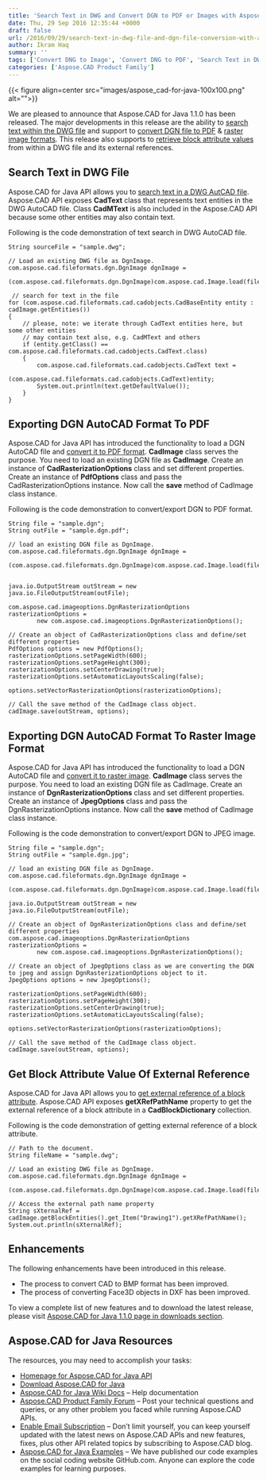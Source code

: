 ```yaml
---
title: 'Search Text in DWG and Convert DGN to PDF or Images with Aspose.CAD for Java 1.1.0'
date: Thu, 29 Sep 2016 12:35:44 +0000
draft: false
url: /2016/09/29/search-text-in-dwg-file-and-dgn-file-conversion-with-aspose.cad-for-java-1.1.0/
author: Ikram Haq
summary: ''
tags: ['Convert DNG to Image', 'Convert DNG to PDF', 'Search Text in DWG in Java']
categories: ['Aspose.CAD Product Family']
---
```




{{< figure align=center src="images/aspose_cad-for-java-100x100.png" alt="">}}


We are pleased to announce that Aspose.CAD for Java 1.1.0 has been released. The major developments in this release are the ability to [search text within the DWG file][1] and support to [convert DGN file to PDF][2] & [raster image formats][3]. This release also supports to [retrieve block attribute values][4] from within a DWG file and its external references.

## Search Text in DWG File

Aspose.CAD for Java API allows you to [search text in a DWG AutCAD file][5]. Aspose.CAD API exposes **CadText** class that represents text entities in the DWG AutoCAD file. Class **CadMText** is also included in the Aspose.CAD API because some other entities may also contain text.

Following is the code demonstration of text search in DWG AutoCAD file.

```
String sourceFile = "sample.dwg";

// Load an existing DWG file as DgnImage.
com.aspose.cad.fileformats.dgn.DgnImage dgnImage =
                (com.aspose.cad.fileformats.dgn.DgnImage)com.aspose.cad.Image.load(file);

 // search for text in the file
for (com.aspose.cad.fileformats.cad.cadobjects.CadBaseEntity entity : cadImage.getEntities()) 
{
    // please, note: we iterate through CadText entities here, but some other entities
    // may contain text also, e.g. CadMText and others
    if (entity.getClass() == com.aspose.cad.fileformats.cad.cadobjects.CadText.class) 
    {
        com.aspose.cad.fileformats.cad.cadobjects.CadText text = 
                (com.aspose.cad.fileformats.cad.cadobjects.CadText)entity;
        System.out.println(text.getDefaultValue());
    }
}
```

## Exporting DGN AutoCAD Format To PDF

Aspose.CAD for Java API has introduced the functionality to load a DGN AutoCAD file and [convert it to PDF format][6]. **CadImage** class serves the purpose. You need to load an existing DGN file as **CadImage**. Create an instance of **CadRasterizationOptions** class and set different properties. Create an instance of **PdfOptions** class and pass the CadRasterizationOptions instance. Now call the **save** method of CadImage class instance.

Following is the code demonstration to convert/export DGN to PDF format.

```
String file = "sample.dgn";
String outFile = "sample.dgn.pdf";

// load an existing DGN file as DgnImage.
com.aspose.cad.fileformats.dgn.DgnImage dgnImage =
                (com.aspose.cad.fileformats.dgn.DgnImage)com.aspose.cad.Image.load(file);


java.io.OutputStream outStream = new java.io.FileOutputStream(outFile);

com.aspose.cad.imageoptions.DgnRasterizationOptions rasterizationOptions = 
        new com.aspose.cad.imageoptions.DgnRasterizationOptions();

// Create an object of CadRasterizationOptions class and define/set different properties
PdfOptions options = new PdfOptions();
rasterizationOptions.setPageWidth(600);
rasterizationOptions.setPageHeight(300);
rasterizationOptions.setCenterDrawing(true);
rasterizationOptions.setAutomaticLayoutsScaling(false);

options.setVectorRasterizationOptions(rasterizationOptions);

// Call the save method of the CadImage class object.
cadImage.save(outStream, options);
```

## Exporting DGN AutoCAD Format To Raster Image Format

Aspose.CAD for Java API has introduced the functionality to load a DGN AutoCAD file and [convert it to raster image][7]. **CadImage** class serves the purpose. You need to load an existing DGN file as CadImage. Create an instance of **DgnRasterizationOptions** class and set different properties. Create an instance of **JpegOptions** class and pass the DgnRasterizationOptions instance. Now call the **save** method of CadImage class instance.

Following is the code demonstration to convert/export DGN to JPEG image.

```
String file = "sample.dgn";
String outFile = "sample.dgn.jpg";

// load an existing DGN file as DgnImage.
com.aspose.cad.fileformats.dgn.DgnImage dgnImage =
                (com.aspose.cad.fileformats.dgn.DgnImage)com.aspose.cad.Image.load(file);

java.io.OutputStream outStream = new java.io.FileOutputStream(outFile);

// Create an object of DgnRasterizationOptions class and define/set different properties
com.aspose.cad.imageoptions.DgnRasterizationOptions rasterizationOptions = 
        new com.aspose.cad.imageoptions.DgnRasterizationOptions();

// Create an object of JpegOptions class as we are converting the DGN to jpeg and assign DgnRasterizationOptions object to it.
JpegOptions options = new JpegOptions();

rasterizationOptions.setPageWidth(600);
rasterizationOptions.setPageHeight(300);
rasterizationOptions.setCenterDrawing(true);
rasterizationOptions.setAutomaticLayoutsScaling(false);

options.setVectorRasterizationOptions(rasterizationOptions);

// Call the save method of the CadImage class object.
cadImage.save(outStream, options);
```

## Get Block Attribute Value Of External Reference

Aspose.CAD for Java API allows you to [get external reference of a block attribute][8]. Aspose.CAD API exposes **getXRefPathName** property to get the external reference of a block attribute in a **CadBlockDictionary** collection.

Following is the code demonstration of getting external reference of a block attribute.

```
// Path to the document.
String fileName = "sample.dwg";

// Load an existing DWG file as DgnImage.
com.aspose.cad.fileformats.dgn.DgnImage dgnImage =
                (com.aspose.cad.fileformats.dgn.DgnImage)com.aspose.cad.Image.load(file);

// Access the external path name property
String sXternalRef = cadImage.getBlockEntities().get_Item("Drawing1").getXRefPathName();
System.out.println(sXternalRef); 
```

## Enhancements

The following enhancements have been introduced in this release.

*   The process to convert CAD to BMP format has been improved.
*   The process of converting Face3D objects in DXF has been improved.

To view a complete list of new features and to download the latest release, please visit [Aspose.CAD for Java 1.1.0 page in downloads section][9].

## Aspose.CAD for Java Resources

The resources, you may need to accomplish your tasks:

*   [Homepage for Aspose.CAD for Java API][10]
*   [Download Aspose.CAD for Java][11]
*   [Aspose.CAD for Java Wiki Docs][12] – Help documentation
*   [Aspose.CAD Product Family Forum][13] – Post your technical questions and queries, or any other problem you faced while running Aspose.CAD APIs.
*   [Enable Email Subscription][14] – Don’t limit yourself, you can keep yourself updated with the latest news on Aspose.CAD APIs and new features, fixes, plus other API related topics by subscribing to Aspose.CAD blog.
*   [Aspose.CAD for Java Examples][15] – We have published our code examples on the social coding website GitHub.com. Anyone can explore the code examples for learning purposes.




[1]: https://docs.aspose.com/display/cadjava/DWG+Drawings#DWGDrawings-SearchTextInDWGAutoCADFile
[2]: https://docs.aspose.com/display/cadjava/Exporting+DGN+AutoCAD
[3]: https://docs.aspose.com/display/cadjava/Exporting+DGN+AutoCAD#ExportingDGNAutoCAD-ExportingDGNAutoCADFormatToRasterImageFormat
[4]: https://docs.aspose.com/display/cadjava/DWG+Drawings#DWGDrawings-GetBlockAttributeValueOfExternalReference
[5]: https://docs.aspose.com/display/cadjava/DWG+Drawings#DWGDrawings-SearchTextInDWGAutoCADFile
[6]: https://docs.aspose.com/display/cadjava/Exporting+DGN+AutoCAD
[7]: https://docs.aspose.com/display/cadjava/Exporting+DGN+AutoCAD#ExportingDGNAutoCAD-ExportingDGNAutoCADFormatToRasterImageFormat
[8]: https://docs.aspose.com/display/cadjava/DWG+Drawings#DWGDrawings-GetBlockAttributeValueOfExternalReference
[9]: https://downloads.aspose.com/cad/java
[10]: https://products.aspose.com/cad/java
[11]: https://downloads.aspose.com/cad/java
[12]: https://docs.aspose.com/display/cadjava/Home
[13]: http://forum.aspose.com
[14]: https://blog.aspose.com/category/aspose-products/aspose.cad-product-family/
[15]: https://github.com/aspose-cad/Aspose.CAD-for-Java




